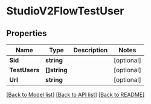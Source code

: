 # StudioV2FlowTestUser

## Properties

Name | Type | Description | Notes
------------ | ------------- | ------------- | -------------
**Sid** | **string** |  | [optional] 
**TestUsers** | **[]string** |  | [optional] 
**Url** | **string** |  | [optional] 

[[Back to Model list]](../README.md#documentation-for-models) [[Back to API list]](../README.md#documentation-for-api-endpoints) [[Back to README]](../README.md)


